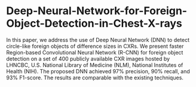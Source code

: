 # Deep-Neural-Network-for-Foreign-Object-Detection-in-Chest-X-rays
In this paper, we address the use of Deep Neural Network (DNN) to detect circle-like foreign objects of difference sizes in CXRs. We present faster Region-based Convolutional Neural Network (R-CNN) for foreign object detection on a set of 400 publicly available CXR images hosted by LHNCBC, U.S. National Library of Medicine (NLM), National Institutes of Health (NIH). The proposed DNN achieved 97% precision, 90% recall, and 93% F1-score. The results are comparable with the existing techniques.
